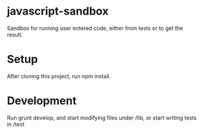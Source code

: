 javascript-sandbox
==================

Sandbox for running user entered code, either from tests or to get the result.

Setup
==================
After cloning this project, run npm install.

Development
==================
Run grunt develop, and start modifying files under /lib, or start writing tests in /test
